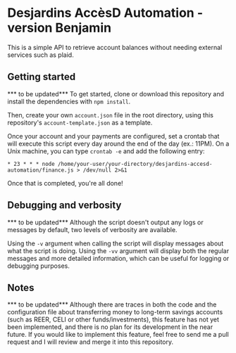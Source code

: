 # Desjardins AccèsD Automation - version Benjamin

This is a simple API to retrieve account balances without needing external services such as plaid.

## Getting started

*** to be updated***
To get started, clone or download this repository and install the dependencies with `npm install`.

Then, create your own `account.json` file in the root directory, using this repository's `account-template.json` as a template.

Once your account and your payments are configured, set a crontab that will execute this script every day around the end of the day (ex.: 11PM). On a Unix machine, you can type `crontab -e` and add the following entry:
```
* 23 * * * node /home/your-user/your-directory/desjardins-accesd-automation/finance.js > /dev/null 2>&1
```

Once that is completed, you're all done!

## Debugging and verbosity
*** to be updated***
Although the script doesn't output any logs or messages by default, two levels of verbosity are available. 

Using the `-v` argument when calling the script will display messages about what the script is doing. Using the `-vv` argument will display both the regular messages and more detailed information, which can be useful for logging or debugging purposes.

## Notes
*** to be updated***
Although there are traces in both the code and the configuration file about transferring money to long-term savings accounts (such as REER, CELI or other funds/investments), this feature has not yet been implemented, and there is no plan for its development in the near future. If you would like to implement this feature, feel free to send me a pull request and I will review and merge it into this repository.
